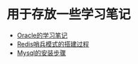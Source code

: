 # 用于存放一些学习笔记
+ [Oracle的学习笔记](https://github.com/FranYan/study-notes/wiki/Oracle%E5%AD%A6%E4%B9%A0%E7%AC%94%E8%AE%B0)
+ [Redis哨兵模式的搭建过程](https://github.com/FranYan/study-notes/wiki/Redis%E5%93%A8%E5%85%B5%E6%A8%A1%E5%BC%8F%E6%90%AD%E5%BB%BA)
+ [Mysql的安装步骤](https://github.com/FranYan/study-notes/wiki/Mysql%E5%AE%89%E8%A3%85%E6%AD%A5%E9%AA%A4)
